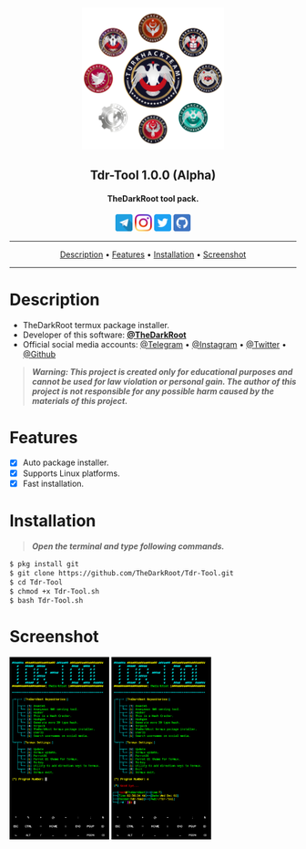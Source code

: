 <p align="center"><a href="https://turkhackteam.org"><img src="https://raw.githubusercontent.com/TheDarkRoot/FileStore/master/Images/TheDarkRoot/Banner.png" width="250"></a></p>
<h2 align="center"><b>Tdr-Tool 1.0.0 (Alpha)</b></h2>
<h4 align="center">TheDarkRoot tool pack.</h4>
</p>
<p align="center"><a href="center"><a href="https://t.me/TheDarkRoot"><img src="https://raw.githubusercontent.com/TheDarkRoot/FileStore/master/Images/TheDarkRoot/Telegram.png" width="30"></a>     <a href="center"><a href="https://instagram.com/TheDarkRoot"><img src="https://raw.githubusercontent.com/TheDarkRoot/FileStore/master/Images/TheDarkRoot/Instagram.png" width="30"></a>     <a href="center"><a href="https://twitter.com/TDarkRoot"><img src="https://raw.githubusercontent.com/TheDarkRoot/FileStore/master/Images/TheDarkRoot/Twitter.png" width="30"></a>     <a href="https://github.com/TheDarkRoot"><img src="https://raw.githubusercontent.com/TheDarkRoot/FileStore/master/Images/TheDarkRoot/Github.png" width="30"></a></p>
</p>
<hr>
<p align="center"><a href="#Description">Description</a> &bull; <a href="#Features">Features</a> &bull; <a href="#Installation">Installation</a> &bull; <a href="#Screenshot">Screenshot</a></p>
<hr>


# Description

- TheDarkRoot termux package installer.
- Developer of this software: **[@TheDarkRoot](https://github.com/TheDarkRoot)**
- Official social media accounts: [@Telegram](https://t.me/TheDarkRoot) &bull; [@Instagram](https://instagram.com/TheDarkRoot) &bull; [@Twitter](https://twitter.com/TDarkRoot) &bull; [@Github](https://github.com/TheDarkRoot)

> ***Warning: This project is created only for educational purposes and cannot be used for law violation or personal gain.
The author of this project is not responsible for any possible harm caused by the materials of this project.***

# Features

- [x] Auto package installer.
- [x] Supports Linux platforms.
- [x] Fast installation.

# Installation

> ***Open the terminal and type following commands.***
```
$ pkg install git
$ git clone https://github.com/TheDarkRoot/Tdr-Tool.git
$ cd Tdr-Tool
$ chmod +x Tdr-Tool.sh
$ bash Tdr-Tool.sh
```

# Screenshot

[<img src="https://raw.githubusercontent.com/TheDarkRoot/FileStore/master/Images/TheDarkRoot/Screenshots/Tdr-Tool%2001.png" width=175>](https://raw.githubusercontent.com/TheDarkRoot/FileStore/master/Images/TheDarkRoot/Screenshots/Tdr-tool%2001.png)
[<img src="https://raw.githubusercontent.com/TheDarkRoot/FileStore/master/Images/TheDarkRoot/Screenshots/Tdr-Tool%2002.png" width=175>](https://raw.githubusercontent.com/TheDarkRoot/FileStore/master/Images/TheDarkRoot/Screenshots/Tdr-Tool%2002.png)
